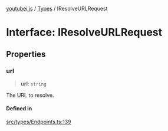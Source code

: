 [youtubei.js](../../../README.md) / [Types](../README.md) / IResolveURLRequest

# Interface: IResolveURLRequest

## Properties

### url

> **url**: `string`

The URL to resolve.

#### Defined in

[src/types/Endpoints.ts:139](https://github.com/LuanRT/YouTube.js/blob/305a398158a6cac82e6ef288fed4bf1661c89d52/src/types/Endpoints.ts#L139)
